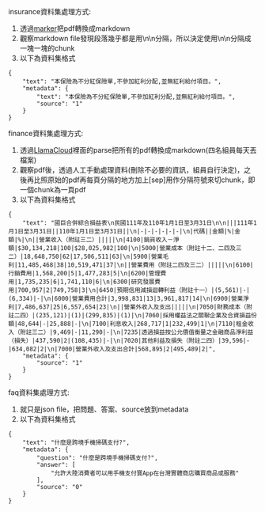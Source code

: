 insurance資料集處理方式:
1. 透過[marker](https://github.com/VikParuchuri/marker)把pdf轉換成markdown
2. 觀察markdown file發現段落幾乎都是用\n\n分隔，所以決定使用\n\n分隔成一塊一塊的chunk
3. 以下為資料集格式
```
{
    "text": "本保險為不分紅保險單,不參加紅利分配,並無紅利給付項目。",
    "metadata": {
        "text": "本保險為不分紅保險單,不參加紅利分配,並無紅利給付項目。",
        "source": "1"
    }
}
```
finance資料集處理方式:
1. 透過[LlamaCloud](https://cloud.llamaindex.ai/landing)裡面的parse把所有的pdf轉換成markdown(四名組員每天丟檔案)
2. 觀察pdf後，透過人工手動處理資料(刪除不必要的資訊，組員自行決定)，之後再比照原始的pdf再每頁分隔的地方加上[sep]用作分隔符號來切chunk，即一個chunk為一頁pdf
3. 以下為資料集格式
```
{
    "text": "國巨合併綜合損益表\n民國111年及110年1月1日至3月31日\n\n|||111年1月1日至3月31日||110年1月1日至3月31日||\n|-|-|-|-|-|-|\n|代碼||金額|%|金額|%|\n||營業收入（附註三二）|||||\n|4100|銷貨收入－淨額|$30,134,218|100|$28,025,982|100|\n|5000|營業成本（附註十二、二四及三二）|18,648,750|62|17,506,511|63|\n|5900|營業毛利|11,485,468|38|10,519,471|37|\n||營業費用（附註二四及三二）|||||\n|6100|行銷費用|1,568,200|5|1,477,283|5|\n|6200|管理費用|1,735,235|6|1,741,110|6|\n|6300|研究發展費用|700,957|2|749,758|3|\n|6450|預期信用減損迴轉利益（附註十一）|(5,561)|-|(6,334)|-|\n|6000|營業費用合計|3,998,831|13|3,961,817|14|\n|6900|營業淨利|7,486,637|25|6,557,654|23|\n||營業外收入及支出|||||\n|7050|財務成本（附註二四）|(235,121)|(1)|(299,835)|(1)|\n|7060|採用權益法之關聯企業及合資損益份額|48,644|-|25,888|-|\n|7100|利息收入|268,717|1|232,499|1|\n|7110|租金收入（附註三二）|9,469|-|11,290|-|\n|7235|透過損益按公允價值衡量之金融商品淨利益（損失）|437,590|2|(108,435)|-|\n|7020|其他利益及損失（附註二四）|39,596|-|634,082|2|\n|7000|營業外收入及支出合計|568,895|2|495,489|2|",
    "metadata": {
        "source": "1"
    }
}
```

faq資料集處理方式:
1. 就只是json file，把問題、答案、source放到metadata
2. 以下為資料集格式
```
{
    "text": "什麼是跨境手機掃碼支付?",
    "metadata": {
        "question": "什麼是跨境手機掃碼支付?",
        "answer": [
            "允許大陸消費者可以用手機支付寶App在台灣實體商店購買商品或服務"
        ],
        "source": "0"
    }
}
```
